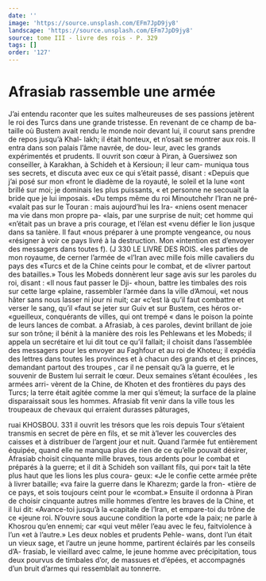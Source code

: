 ```yaml
---
date: ''
image: 'https://source.unsplash.com/EFm7JpD9jy8'
landscape: 'https://source.unsplash.com/EFm7JpD9jy8'
source: tome III - livre des rois - P. 329
tags: []
order: '127'
---
```


# Afrasiab rassemble une armée

J’ai entendu raconter que les suites malheureuses
de ses passions jetèrent le roi des Turcs dans une
grande tristesse. En revenant de ce champ de ba-
taille où Bustem avait rendu le monde noir devant
lui, il courut sans prendre de repos jusqu’à Khal-
lakh; il était honteux, et n’osait se montrer aux
rois. Il entra dans son palais l’âme navrée, de dou-
leur, avec les grands expérimentés et prudents. Il
ouvrit son cœur à Piran, à Guersiwez son conseiller,
à Karakhan, à Schideh et à Kersioun; il leur cam-
muniqua tous ses secrets, et discuta avec eux ce qui s’était passé, disant : «Depuis que j’ai posé sur mon
«front le diadème de la royauté, le soleil et la lune «ont brillé sur moi; je dominais les plus puissants,
« et personne ne secouait la bride que je lui imposais. «Du temps même du roi Minoutchehr l’Iran ne pré-
«valait pas sur le Touran : mais aujourd’hui les Ira- «niens osent menacer ma vie dans mon propre pa- «lais, par une surprise de nuit; cet homme qui «n’était pas un brave a pris courage, et l’élan est
«venu défier le lion jusque dans sa tanière. Il faut «nous préparer à une prompte vengeance, ou nous «résigner à voir ce pays livré à la destruction. Mon «intention est d’envoyer des messagers dans toutes
f). (J
330 LE LIVRE DES ROIS.
«les parties de mon royaume, de cerner l’armée de
«l’Iran avec mille fois mille cavaliers du pays des «Turcs et de la Chine ceints pour le combat, et de «livrer partout des batailles.»
Tous les Mobeds donnèrent leur sage avis sur les paroles du roi, disant : «Il nous faut passer le Dji- «houn, battre les timbales des rois sur cette large «plaine, rassembler l’armée dans la ville d’Amoui,
«et nous hâter sans nous lasser ni jour ni nuit; car «c’est là qu’il faut combattre et verser le sang, qu’il
«faut se jeter sur Guiv et sur Bustem, ces héros or- «gueilleux, conquérants de villes, qui ont trempé
« dans le poison la pointe de leurs lances de combat. a
Afrasiab, à ces paroles, devint brillant de joie sur son trône; il bénit à la manière des rois les Pehlewans et les Mobeds; il appela un secrétaire et lui dit tout ce qu’il fallait; il choisit dans l’assemblée
des messagers pour les envoyer au Faghfour et au
roi de Khoteu; il expédia des lettres dans toutes les
provinces et à chacun des grands et des princes, demandant partout des troupes , car il ne pensait qu’à
la guerre, et le souvenir de Bustem lui serrait le cœur.
Deux semaines s’étant écoulées , les armées arri-
vèrent de la Chine, de Khoten et des frontières du pays des Turcs; la terre était agitée comme la mer
qui s’émeut; la surface de la plaine disparaissait sous
les hommes. Afrasiab fit venir dans la ville tous les troupeaux de chevaux qui erraient durasses pâturages,

ruai KHOSBOU. 331 il ouvrit les trésors que les rois depuis Tour s’étaient
transmis en secret de père en fils, et se mit à’lever les couvercles des caisses et à distribuer de l’argent jour et nuit. Quand l’armée fut entièrement équipée,
quand elle ne manqua plus de rien de ce qu’elle pouvait désirer, Afrasiab choisit cinquante mille braves, tous ardents pour le combat et préparés à la guerre; et il dit à Schideh son vaillant fils, qui por« tait la tête plus haut que les lions les plus coura- geux: «Je le confie cette armée prête à livrer bataille;
«va faire la guerre dans le Kharezm; garde la fron- «tière de ce pays, et sois toujours ceint pour le «combat.» Ensuite il ordonna à Piran de choisir cinquante autres mille hommes d’entre les braves de la Chine, et il lui dit: «Avance-toi jusqu’à la «capitale de l’lran, et empare-toi du trône de ce «jeune roi. N’ouvre sous aucune condition la porte
«de la paix; ne parle à Khosrou qu’en ennemi; car «qui veut mêler l’eau avec le feu, faitviolence à l’un
«et à l’autre.» Les deux nobles et prudents Pehle- wans, dont l’un était un vieux sage, et l’autre un
jeune homme, partirent éclairés par les conseils d’A-
frasiab, le vieillard avec calme, le jeune homme avec précipitation, tous deux pourvus de timbales d’or,
de massues et d’épées, et accompagnés d’un bruit
d’armes qui ressemblait au tonnerre.
